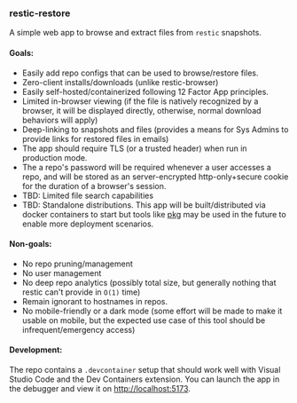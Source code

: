 ### restic-restore

A simple web app to browse and extract files from `restic` snapshots.

#### Goals:

- Easily add repo configs that can be used to browse/restore files.
- Zero-client installs/downloads (unlike restic-browser)
- Easily self-hosted/containerized following 12 Factor App principles.
- Limited in-browser viewing (if the file is natively recognized by a browser, it will be displayed directly, otherwise, normal download behaviors will apply)
- Deep-linking to snapshots and files (provides a means for Sys Admins to provide links for restored files in emails)
- The app should require TLS (or a trusted header) when run in production mode.
- The a repo's password will be required whenever a user accesses a repo, and will be stored as an server-encrypted http-only+secure cookie for the duration of a browser's session.
- TBD: Limited file search capabilities
- TBD: Standalone distributions. This app will be built/distributed via docker containers to start but tools like [pkg](https://www.npmjs.com/package/pkg) may be used in the future to enable more deployment scenarios.

#### Non-goals:

- No repo pruning/management
- No user management
- No deep repo analytics (possibly total size, but generally nothing that restic can't provide in `O(1)` time)
- Remain ignorant to hostnames in repos.
- No mobile-friendly or a dark mode (some effort will be made to make it usable on mobile, but the expected use case of this tool should be infrequent/emergency access)

#### Development:

The repo contains a `.devcontainer` setup that should work well with Visual Studio Code and the Dev Containers extension. You can launch the app in the debugger and view it on [http://localhost:5173](http://localhost:5173).

